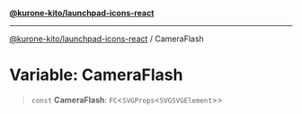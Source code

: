 [**@kurone-kito/launchpad-icons-react**](../README.md)

***

[@kurone-kito/launchpad-icons-react](../globals.md) / CameraFlash

# Variable: CameraFlash

> `const` **CameraFlash**: `FC`\<`SVGProps`\<`SVGSVGElement`\>\>
